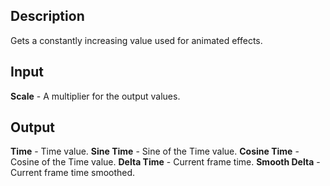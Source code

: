 ## Description
Gets a constantly increasing value used for animated effects.

## Input
**Scale** - A multiplier for the output values.

## Output
**Time** - Time value.
**Sine Time** - Sine of the Time value.
**Cosine Time** - Cosine of the Time value.
**Delta Time** - Current frame time.
**Smooth Delta** - Current frame time smoothed.